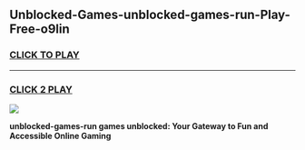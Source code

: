 
## Unblocked-Games-unblocked-games-run-Play-Free-o9lin
<h3>
<a href="https://premium76.site?title=unblocked-games-run&ref=09A">CLICK TO PLAY</a></h3>
<hr>

<h3>
<a href="https://premium76.site?title=unblocked-games-run&ref=09A">CLICK 2 PLAY</a>
  
</h3>

<a href="https://premium76.site?title=unblocked-games-run&ref=09A"><img src="https://clearcache.store/games.png"></a>


**unblocked-games-run games unblocked: Your Gateway to Fun and Accessible Online Gaming**
